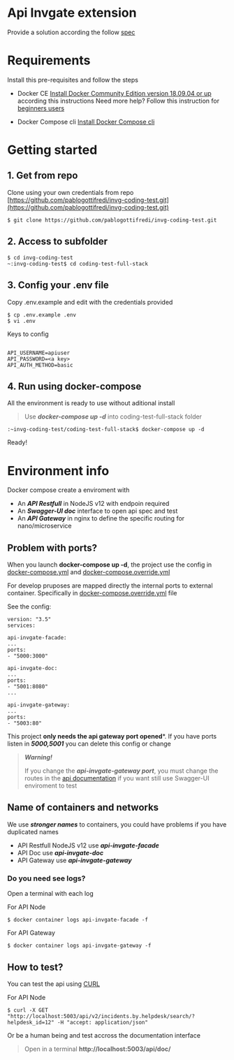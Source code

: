 
# Api Invgate extension

Provide a solution according the follow [spec](https://github.com/pablogottifredi/invg-coding-test/blob/master/spec-coding-test-full-stack.md)

  

# Requirements

Install this pre-requisites and follow the steps

* Docker CE
[Install Docker Community Edition version 18.09.04 or up](https://docs.docker.com/install/linux/docker-ce/ubuntu/) according this instructions
Need more help? Follow this instruction for [beginners users](https://github.com/pablogottifredi/invg-coding-test/blob/master/docker-beginner-install.md)

* Docker Compose cli
[Install Docker Compose cli](https://docs.docker.com/compose/install/)

  

# Getting started

## 1. Get from repo

Clone using your own credentials from repo [https://github.com/pablogottifredi/invg-coding-test.git](https://github.com/pablogottifredi/invg-coding-test.git)

  
```
$ git clone https://github.com/pablogottifredi/invg-coding-test.git
```

  

## 2. Access to subfolder

```
$ cd invg-coding-test
~:invg-coding-test$ cd coding-test-full-stack
```

  

## 3. Config your .env file

Copy .env.example and edit with the credentials provided

```
$ cp .env.example .env
$ vi .env
```

  

Keys to config

```

API_USERNAME=apiuser
API_PASSWORD=<a key>
API_AUTH_METHOD=basic

```

  

## 4. Run using docker-compose

All the environment is ready to use without aditional install

  

> Use ***docker-compose up -d*** into coding-test-full-stack folder

  

```
:~invg-coding-test/coding-test-full-stack$ docker-compose up -d
```

 
Ready!

  

# Environment info
Docker compose create a enviroment with

* An ***API Restfull*** in NodeJS v12 with endpoin required
* An ***Swagger-UI doc*** interface to open api spec and test
* An ***API Gateway*** in nginx to define the specific routing for nano/microservice

  

## Problem with ports?

When you launch **docker-compose up -d**, the project use the config in [docker-compose.yml](./api/docker-compose.yml) and [docker-compose.override.yml](./api/docker-compose.override.yml)

  

For develop pruposes are mapped directly the internal ports to external container. Specifically in [docker-compose.override.yml](./api/docker-compose.override.yml) file

  
See the config:
```
version: "3.5"
services:

api-invgate-facade:
...
ports:
- "5000:3000"

api-invgate-doc:
...
ports:
- "5001:8080"
...

api-invgate-gateway:
...
ports:
- "5003:80"

```

  
This project **only needs the api gateway port opened***. If you have ports listen in ***5000,5001*** you can delete this config or change

  
> ***Warning!***
>
> If you change the ***api-invgate-gateway port***, you must change the routes in the [api documentation](./api/doc/invgate.api.v2.openapi.json) if you want still use Swagger-UI enviroment to test

  

## Name of containers and networks

We use ***stronger names*** to containers, you could have problems if you have duplicated names

* API Restfull NodeJS v12 use ***api-invgate-facade***
* API Doc use ***api-invgate-doc***
* API Gateway use ***api-invgate-gateway***

  
### Do you need see logs?
Open a terminal with each log

 
For API Node
```
$ docker container logs api-invgate-facade -f
```

For API Gateway
```
$ docker container logs api-invgate-gateway -f
```

  

## How to test?

You can test the api using [CURL](https://curl.haxx.se/docs/manpage.html)

  

For API Node

```
$ curl -X GET "http://localhost:5003/api/v2/incidents.by.helpdesk/search/?helpdesk_id=12" -H "accept: application/json"
```

 Or be a human being and test accross the documentation interface


> Open in a terminal **http://localhost:5003/api/doc/**
